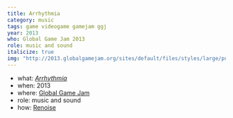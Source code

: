 ```yaml
---
title: Arrhythmia
category: music
tags: game videogame gamejam ggj
year: 2013
who: Global Game Jam 2013
role: music and sound
italicize: true
img: "http://2013.globalgamejam.org/sites/default/files/styles/large/public/screenshots/2013/Final%20Screen.jpg"
---
```

* what: [_Arrhythmia_](http://2013.globalgamejam.org/2013/arrhythmia-3)
* when: 2013
* where: [Global Game Jam](https://globalgamejam.org)
* role: music and sound
* how: [Renoise](https://renoise.com)
